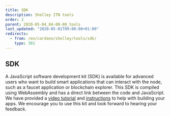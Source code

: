 ```yaml
---
title: SDK
description: Shelley ITN tools
order: 2
parent: 2020-05-04_04-00-00_tools
last_updated: "2020-05-01T09:00:00+01:00"
redirects:
  - from: /en/cardano/shelley/tools/sdk/
    type: 301
---
```

## SDK

A JavaScript software development kit (SDK) is available for advanced users who want to build smart applications that can interact with the node, such as a faucet application or blockchain explorer. This SDK is compiled using WebAssembly and has a direct link between the code and JavaScript. We have provided a [video tutorial](https://www.youtube.com/watch?v=VBXt3XdPPe8) and [instructions](https://iohk.zendesk.com/hc/en-us/articles/360036383254) to help with building your apps. We encourage you to use this kit and look forward to hearing your feedback.
